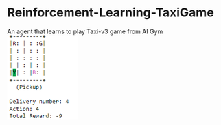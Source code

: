 # Reinforcement-Learning-TaxiGame
 An agent that learns to play Taxi-v3 game from AI Gym
![](Taxi-game.gif)
